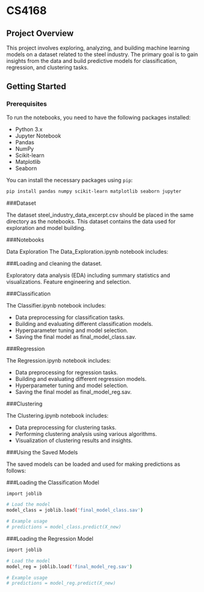 # CS4168

## Project Overview

This project involves exploring, analyzing, and building machine learning models on a dataset related to the steel industry. The primary goal is to gain insights from the data and build predictive models for classification, regression, and clustering tasks.

## Getting Started

### Prerequisites

To run the notebooks, you need to have the following packages installed:

- Python 3.x
- Jupyter Notebook
- Pandas
- NumPy
- Scikit-learn
- Matplotlib
- Seaborn

You can install the necessary packages using `pip`:

```sh
pip install pandas numpy scikit-learn matplotlib seaborn jupyter
```
###Dataset

The dataset steel_industry_data_excerpt.csv should be placed in the same directory as the notebooks. This dataset contains the data used for exploration and model building.

###Notebooks

Data Exploration
The Data_Exploration.ipynb notebook includes:

###Loading and cleaning the dataset.

Exploratory data analysis (EDA) including summary statistics and visualizations.
Feature engineering and selection.

###Classification

The Classifier.ipynb notebook includes:

- Data preprocessing for classification tasks.
- Building and evaluating different classification models.
- Hyperparameter tuning and model selection.
- Saving the final model as final_model_class.sav.
  
###Regression

The Regression.ipynb notebook includes:

- Data preprocessing for regression tasks.
- Building and evaluating different regression models.
- Hyperparameter tuning and model selection.
- Saving the final model as final_model_reg.sav.

###Clustering

The Clustering.ipynb notebook includes:

- Data preprocessing for clustering tasks.
- Performing clustering analysis using various algorithms.
- Visualization of clustering results and insights.


###Using the Saved Models

The saved models can be loaded and used for making predictions as follows:

###Loading the Classification Model

```sh
import joblib

# Load the model
model_class = joblib.load('final_model_class.sav')

# Example usage
# predictions = model_class.predict(X_new)
```

###Loading the Regression Model

```sh
import joblib

# Load the model
model_reg = joblib.load('final_model_reg.sav')

# Example usage
# predictions = model_reg.predict(X_new)
```
